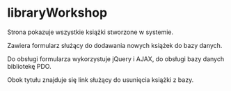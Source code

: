 # libraryWorkshop

Strona pokazuje wszystkie książki stworzone w systemie.

Zawiera formularz służący do dodawania nowych książek do bazy danych.

Do obsługi formularza wykorzystuje jQuery i AJAX, do obsługi bazy danych bibliotekę PDO.

Obok tytułu znajduje się link służący do usunięcia książki z bazy.